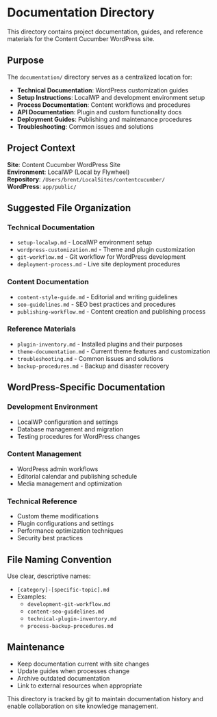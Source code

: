 # Documentation Directory

This directory contains project documentation, guides, and reference materials for the Content Cucumber WordPress site.

## Purpose

The `documentation/` directory serves as a centralized location for:

- **Technical Documentation**: WordPress customization guides
- **Setup Instructions**: LocalWP and development environment setup
- **Process Documentation**: Content workflows and procedures
- **API Documentation**: Plugin and custom functionality docs
- **Deployment Guides**: Publishing and maintenance procedures
- **Troubleshooting**: Common issues and solutions

## Project Context

**Site**: Content Cucumber WordPress Site  
**Environment**: LocalWP (Local by Flywheel)  
**Repository**: `/Users/brent/LocalSites/contentcucumber/`  
**WordPress**: `app/public/`

## Suggested File Organization

### Technical Documentation
- `setup-localwp.md` - LocalWP environment setup
- `wordpress-customization.md` - Theme and plugin customization
- `git-workflow.md` - Git workflow for WordPress development
- `deployment-process.md` - Live site deployment procedures

### Content Documentation  
- `content-style-guide.md` - Editorial and writing guidelines
- `seo-guidelines.md` - SEO best practices and procedures
- `publishing-workflow.md` - Content creation and publishing process

### Reference Materials
- `plugin-inventory.md` - Installed plugins and their purposes
- `theme-documentation.md` - Current theme features and customization
- `troubleshooting.md` - Common issues and solutions
- `backup-procedures.md` - Backup and disaster recovery

## WordPress-Specific Documentation

### Development Environment
- LocalWP configuration and settings
- Database management and migration
- Testing procedures for WordPress changes

### Content Management
- WordPress admin workflows
- Editorial calendar and publishing schedule  
- Media management and optimization

### Technical Reference
- Custom theme modifications
- Plugin configurations and settings
- Performance optimization techniques
- Security best practices

## File Naming Convention

Use clear, descriptive names:
- `[category]-[specific-topic].md`
- Examples:
  - `development-git-workflow.md`
  - `content-seo-guidelines.md`  
  - `technical-plugin-inventory.md`
  - `process-backup-procedures.md`

## Maintenance

- Keep documentation current with site changes
- Update guides when processes change
- Archive outdated documentation
- Link to external resources when appropriate

This directory is tracked by git to maintain documentation history and enable collaboration on site knowledge management.